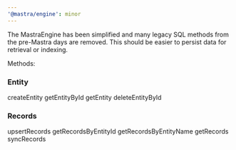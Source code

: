 ```yaml
---
'@mastra/engine': minor
---
```


The MastraEngine has been simplified and many legacy SQL methods from the pre-Mastra days are removed. This should be easier to persist data for retrieval or indexing.

Methods:

### Entity

createEntity
getEntityById
getEntity
deleteEntityById

### Records

upsertRecords
getRecordsByEntityId
getRecordsByEntityName
getRecords
syncRecords
